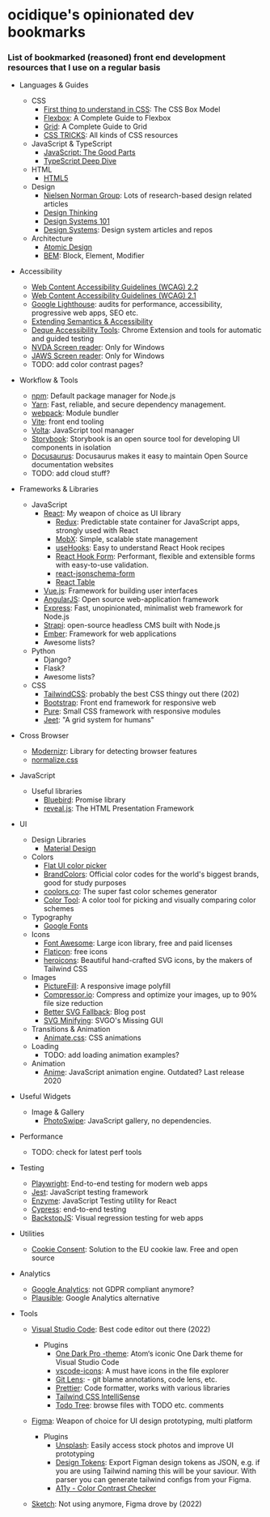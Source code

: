 # ocidique's opinionated dev bookmarks #
### List of bookmarked (reasoned) front end development resources that I use on a regular basis ###

+ Languages & Guides
  + CSS
    + [First thing to understand in CSS](https://css-tricks.com/the-css-box-model/): The CSS Box Model
    + [Flexbox](https://css-tricks.com/snippets/css/a-guide-to-flexbox/): A Complete Guide to Flexbox
    + [Grid](https://css-tricks.com/snippets/css/complete-guide-grid/): A Complete Guide to Grid
    + [CSS TRICKS](https://css-tricks.com/): All kinds of CSS resources
  + JavaScript & TypeScript
    + [JavaScript: The Good Parts](http://bdcampbell.net/javascript/book/javascript_the_good_parts.pdf)
    + [TypeScript Deep Dive](https://basarat.gitbook.io/typescript/getting-started)
  + HTML
    + [HTML5](https://developer.mozilla.org/en/docs/Web/Guide/HTML/HTML5)
  + Design
    + [Nielsen Norman Group](https://www.nngroup.com/): Lots of research-based design related articles
    + [Design Thinking](https://www.nngroup.com/articles/design-thinking-study-guide/)
    + [Design Systems 101](https://www.nngroup.com/articles/design-systems-101/)
    + [Design Systems](https://www.designsystems.com/): Design system articles and repos
  + Architecture
    + [Atomic Design](http://bradfrost.com/blog/post/atomic-web-design/)
    + [BEM](https://en.bem.info/): Block, Element, Modifier
  
+ Accessibility
  + [Web Content Accessibility Guidelines (WCAG) 2.2](https://www.w3.org/TR/WCAG22/)
  + [Web Content Accessibility Guidelines (WCAG) 2.1](https://www.w3.org/TR/WCAG21/)
  + [Google Lighthouse](https://developer.chrome.com/docs/lighthouse/overview/): audits for performance, accessibility, progressive web apps, SEO etc.
  + [Extending Semantics & Accessibility](http://learn.shayhowe.com/advanced-html-css/semantics-accessibility/)
  + [Deque Accessibility Tools](https://www.deque.com/axe/): Chrome Extension and tools for automatic and guided testing
  + [NVDA Screen reader](https://www.nvaccess.org/download/): Only for Windows
  + [JAWS Screen reader](https://support.freedomscientific.com/Downloads/JAWS): Only for Windows
  + TODO: add color contrast pages?

+ Workflow & Tools 
  + [npm](https://www.npmjs.com/): Default package manager for Node.js
  + [Yarn](https://yarnpkg.com/): Fast, reliable, and secure dependency management.
  + [webpack](https://webpack.github.io/): Module bundler
  + [Vite](https://vitejs.dev/): front end tooling
  + [Volta](https://volta.sh/): JavaScript tool manager
  + [Storybook](https://storybook.js.org/): Storybook is an open source tool for developing UI components in isolation
  + [Docusaurus](https://docusaurus.io/): Docusaurus makes it easy to maintain Open Source documentation websites
  + TODO: add cloud stuff?

+ Frameworks & Libraries
  + JavaScript
    + [React](https://facebook.github.io/react/): My weapon of choice as UI library  
      + [Redux](http://redux.js.org/): Predictable state container for JavaScript apps, strongly used with React
      + [MobX](https://mobx.js.org/README.html): Simple, scalable state management
      + [useHooks](https://usehooks.com/): Easy to understand React Hook recipes
      + [React Hook Form](https://react-hook-form.com/): Performant, flexible and extensible forms with easy-to-use validation.
      + [react-jsonschema-form](https://github.com/rjsf-team/react-jsonschema-form)
      + [React Table](https://github.com/TanStack/table)
    + [Vue.js](https://vuejs.org/): Framework for building user interfaces
    + [AngularJS](https://angularjs.org/): Open source web-application framework
    + [Express](https://expressjs.com/): Fast, unopinionated, minimalist web framework for Node.js
    + [Strapi](https://strapi.io/): open-source headless CMS built with Node.js
    + [Ember](https://www.emberjs.com/): Framework for web applications
    + Awesome lists?
  + Python
    + Django?
    + Flask?
    + Awesome lists? 
  + CSS
    + [TailwindCSS](https://tailwindcss.com/): probably the best CSS thingy out there (202)
    + [Bootstrap](http://getbootstrap.com/): Front end framework for responsive web
    + [Pure](http://purecss.io/): Small CSS framework with responsive modules
    + [Jeet](http://jeet.gs/): "A grid system for humans"
    
+ Cross Browser
  + [Modernizr](https://modernizr.com/): Library for detecting browser features
  + [normalize.css](http://nicolasgallagher.com/about-normalize-css/)
  
+ JavaScript
  + Useful libraries
    + [Bluebird](http://bluebirdjs.com/docs/getting-started.html): Promise library
    + [reveal.js](https://github.com/hakimel/reveal.js): The HTML Presentation Framework
    
+ UI
  + Design Libraries
    + [Material Design](https://material.io/)
  + Colors
    + [Flat UI color picker](http://bootflat.github.io/color-picker.html)
    + [BrandColors](http://brandcolors.net/): Official color codes for the world's biggest brands, good for study purposes
    + [coolors.co](https://coolors.co/): The super fast color schemes generator
    + [Color Tool](https://material.io/color/): A color tool for picking and visually comparing color schemes
  + Typography
    + [Google Fonts](https://fonts.google.com/)  
  + Icons
    + [Font Awesome](https://fontawesome.com/): Large icon library, free and paid licenses
    + [Flaticon](http://www.flaticon.com/): free icons
    + [heroicons](https://heroicons.com/): Beautiful hand-crafted SVG icons, by the makers of Tailwind CSS
  + Images
    + [PictureFill](https://scottjehl.github.io/picturefill/): A responsive image polyfill
    + [Compressor.io](https://compressor.io/): Compress and optimize your images, up to 90% file size reduction
    + [Better SVG Fallback](http://sarasoueidan.com/blog/svg-picture/): Blog post
    + [SVG Minifying](https://jakearchibald.github.io/svgomg/): SVGO's Missing GUI
  + Transitions & Animation
    + [Animate.css](https://animate.style/): CSS animations
  + Loading
    + TODO: add loading animation examples?
  + Animation
    + [Anime](http://animejs.com/): JavaScript animation engine. Outdated? Last release 2020
    
+ Useful Widgets
  + Image & Gallery
    + [PhotoSwipe](http://photoswipe.com/): JavaScript gallery, no dependencies.
    
+ Performance
  + TODO: check for latest perf tools
  
+ Testing
  + [Playwright](https://playwright.dev/): End-to-end testing for modern web apps
  + [Jest](https://facebook.github.io/jest/): JavaScript testing framework
  + [Enzyme](https://airbnb.io/enzyme/): JavaScript Testing utility for React
  + [Cypress](https://www.cypress.io/): end-to-end testing
  + [BackstopJS](https://garris.github.io/BackstopJS/): Visual regression testing for web apps

+ Utilities
  + [Cookie Consent](https://cookieconsent.insites.com/): Solution to the EU cookie law. Free and open source

+ Analytics
  + [Google Analytics](https://analytics.google.com/): not GDPR compliant anymore?  
  + [Plausible](https://plausible.io/): Google Analytics alternative
  
+ Tools
  + [Visual Studio Code](https://code.visualstudio.com/): Best code editor out there (2022)
    + Plugins
      + [One Dark Pro -theme](https://marketplace.visualstudio.com/items?itemName=zhuangtongfa.Material-theme): Atom‘s iconic One Dark theme for Visual Studio Code
      + [vscode-icons](https://marketplace.visualstudio.com/items?itemName=vscode-icons-team.vscode-icons): A must have icons in the file explorer
      + [Git Lens](https://marketplace.visualstudio.com/items?itemName=eamodio.gitlens): - git blame annotations, code lens, etc.
      + [Prettier](https://marketplace.visualstudio.com/items?itemName=esbenp.prettier-vscode): Code formatter, works with various libraries
      + [Tailwind CSS IntelliSense](https://marketplace.visualstudio.com/items?itemName=bradlc.vscode-tailwindcss)
      + [Todo Tree](https://marketplace.visualstudio.com/items?itemName=Gruntfuggly.todo-tree): browse files with TODO etc. comments
      
  + [Figma](https://www.figma.com/files/recent): Weapon of choice for UI design prototyping, multi platform
    + Plugins
      + [Unsplash](https://www.figma.com/community/plugin/738454987945972471/Unsplash): Easily access stock photos and improve UI prototyping
      + [Design Tokens](https://www.figma.com/community/plugin/888356646278934516/Design-Tokens): Export Figman design tokens as JSON, e.g. if you are using Tailwind naming this will be your saviour. With parser you can generate tailwind configs from your Figma.
      + [A11y - Color Contrast Checker](https://www.figma.com/community/plugin/733159460536249875/A11y---Color-Contrast-Checker)
  + [Sketch](https://www.sketch.com/): Not using anymore, Figma drove by (2022)
